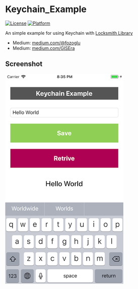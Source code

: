 # Keychain_Example
[![License](https://img.shields.io/cocoapods/l/Dodo.svg?style=flat)](LICENSE)
[![Platform](https://img.shields.io/cocoapods/p/Dodo.svg?style=flat)](http://cocoadocs.org/docsets/Dodo)

An simple example for using Keychain with [Locksmith Library](https://github.com/matthewpalmer/Locksmith)

* Medium: [medium.com/@fozoglu](https://medium.com/@fozoglu)
* Medium: [medium.com/GISEra](https://medium.com/gisera)

## Screenshot ##
![alt text](https://github.com/fozoglu/Keychain_Example/blob/master/Screen1.png)
